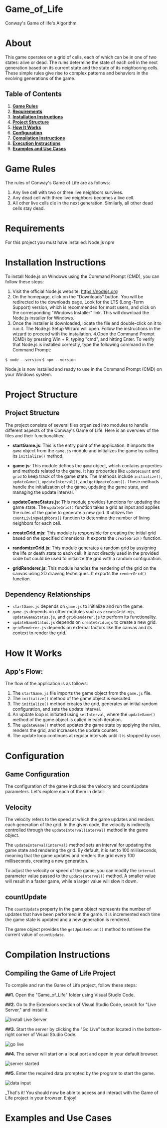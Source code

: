 # Game_of_Life
Conway's Game of life's Algorithm 

# About 
This game operates on a grid of cells, each of which can be in one of two states: alive or dead. 
The rules determine the state of each cell in the next generation based on its current state and the state of its neighboring cells. 
These simple rules give rise to complex patterns and behaviors in the evolving generations of the game.

## Table of Contents
1. [**Game Rules**](#game-rules)
2. [**Requirements**](#requirements)
3. [**Installation Instructions**](#installation-instructions)
4. [**Project Structure**](#project-structure)
5. [**How It Works**](#how-it-works)
6. [**Configuration**](#configuration)
7. [**Compilation Instructions**](#compilation-instructions)
8. [**Execution Instructions**](#execution-instructions)
9. [**Examples and Use Cases**](#examples-and-use-cases)


# Game Rules <a name="game-rules"></a>
The rules of Conway's Game of Life are as follows:

1. Any live cell with two or three live neighbors survives.
2. Any dead cell with three live neighbors becomes a live cell.
3. All other live cells die in the next generation. Similarly, all other dead cells stay dead.

# Requirements <a name="requirements"></a>
For this project you must have installed: 
Node.js
npm

# Installation Instructions <a name="installation-instructions"></a>
To install Node.js on Windows using the Command Prompt (CMD), you can follow these steps:

1. Visit the official Node.js website: https://nodejs.org
2. On the homepage, click on the "Downloads" button.
You will be redirected to the downloads page. Look for the LTS (Long-Term Support) version, which is recommended for most users, and click on the corresponding "Windows Installer" link. This will download the Node.js installer for Windows.
3. Once the installer is downloaded, locate the file and double-click on it to run it.
The Node.js Setup Wizard will open. Follow the instructions in the wizard to proceed with the installation.
4.Open the Command Prompt (CMD) by pressing Win + R, typing "cmd", and hitting Enter.
To verify that Node.js is installed correctly, type the following command in the Command Prompt:

`$ node --version`
`$ npm --version`

Node.js is now installed and ready to use in the Command Prompt (CMD) on your Windows system.

# Project Structure <a name="project-structure"></a>
## Project Structure

The project consists of several files organized into modules to handle different aspects of the Conway's Game of Life. Here is an overview of the files and their functionalities:

- **startGame.js**: This is the entry point of the application. It imports the `game` object from the `game.js` module and initializes the game by calling its `initialize()` method.

- **game.js**: This module defines the `game` object, which contains properties and methods related to the game. It has properties like `updateCount` and `grid` to keep track of the game state. The methods include `initialize()`, `updateGame()`, `updateInterval()`, and `getUpdateCount()`. These methods handle the initialization of the game, updating the game state, and managing the update interval.

- **updateGameStatus.js**: This module provides functions for updating the game state. The `updateGrid()` function takes a grid as input and applies the rules of the game to generate a new grid. It utilizes the `countLivingNeighbors()` function to determine the number of living neighbors for each cell.

- **createGrid.mjs**: This module is responsible for creating the initial grid based on the specified dimensions. It exports the `createGrid()` function.

- **randomizeGrid.js**: This module generates a random grid by assigning the life or death state to each cell. It is not directly used in the provided code but could be used to initialize the grid with a random configuration.

- **gridRenderer.js**: This module handles the rendering of the grid on the canvas using 2D drawing techniques. It exports the `renderGrid()` function.

## Dependency Relationships

- `startGame.js` depends on `game.js` to initialize and run the game.
- `game.js` depends on other modules such as `createGrid.mjs`, `updateGameStatus.js`, and `gridRenderer.js` to perform its functionality.
- `updateGameStatus.js` depends on `createGrid.mjs` to create a new grid.
- `gridRenderer.js` depends on external factors like the canvas and its context to render the grid.



# How It Works <a name="how-it-works"></a>
## App's Flow:

The flow of the application is as follows:

1. The `startGame.js` file imports the game object from the `game.js` file.
2. The `initialize()` method of the game object is executed.
3. The `initialize()` method creates the grid, generates an initial random configuration, and sets the update interval.
4. An update loop is initiated using `setInterval`, where the `updateGame()` method of the game object is called in each iteration.
5. The `updateGame()` method updates the game state by applying the rules, renders the grid, and increases the update counter.
6. The update loop continues at regular intervals until it is stopped by user.



# Configuration <a name="configuration"></a>

## Game Configuration

The configuration of the game includes the velocity and countUpdate parameters. Let's explore each of them in detail:

## Velocity
The velocity refers to the speed at which the game updates and renders each generation of the grid. In the given code, the velocity is indirectly controlled through the `updateInterval(interval)` method in the game object.

The `updateInterval(interval)` method sets an interval for updating the game state and rendering the grid. By default, it is set to 100 milliseconds, meaning that the game updates and renders the grid every 100 milliseconds, creating a new generation.

To adjust the velocity or speed of the game, you can modify the `interval` parameter value passed to the `updateInterval()` method. A smaller value will result in a faster game, while a larger value will slow it down.

## countUpdate
The `countUpdate` property in the game object represents the number of updates that have been performed in the game. It is incremented each time the game state is updated and a new generation is rendered.

The game object provides the `getUpdateCount()` method to retrieve the current value of `countUpdate`. 


# Compilation Instructions <a name="compilation-instructions"></a>
## Compiling the Game of Life Project

To compile and run the Game of Life project, follow these steps:

**##1.** Open the "Game_of_Life" folder using Visual Studio Code.

**##2.** Go to the Extensions section of Visual Studio Code, search for "Live Server," and install it.

![Install Live Server](https://github.com/gamurigm/Game_of_Life/blob/main/docs/img/live-server.PNG)



**##3.** Start the server by clicking the "Go Live" button located in the bottom-right corner of Visual Studio Code.

![go live](https://github.com/gamurigm/Game_of_Life/blob/main/docs/img/goLive.PNG)



**##4.** The server will start on a local port and open in your default browser.

![server started](https://github.com/gamurigm/Game_of_Life/blob/main/docs/img/serverStarted.PNG)



**##5.** Enter the required data prompted by the program to start the game.

![data input](https://github.com/gamurigm/Game_of_Life/blob/main/docs/img/dataInput.PNG)



_That's it! You should now be able to access and interact with the Game of Life project in your browser. Enjoy!

# Examples and Use Cases <a name="examples-and-use-cases"></a>
